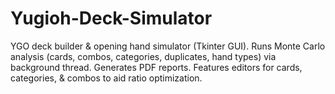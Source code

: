 # Yugioh-Deck-Simulator
YGO deck builder &amp; opening hand simulator (Tkinter GUI). Runs Monte Carlo analysis (cards, combos, categories, duplicates, hand types) via background thread. Generates PDF reports. Features editors for cards, categories, &amp; combos to aid ratio optimization.
